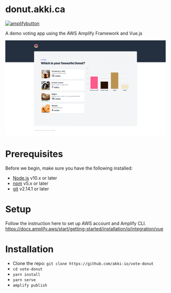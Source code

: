 # donut.akki.ca

[![amplifybutton](https://oneclick.amplifyapp.com/button.svg)](https://console.aws.amazon.com/amplify/home#/deploy?repo=https://github.com/akki-io/vote-donut)

A demo voting app using the AWS Amplify Framework and Vue.js

![Screenshot](https://raw.githubusercontent.com/akki-io/vote-donut/master/public/vote-donut-image.png "Screenshot")

# Prerequisites

Before we begin, make sure you have the following installed:
- [Node.js](https://nodejs.org/) v10.x or later
- [npm](https://www.npmjs.com/) v5.x or later
- [git](https://git-scm.com/) v2.14.1 or later

# Setup
Follow the instruction here to set up AWS account and Amplify CLI.
https://docs.amplify.aws/start/getting-started/installation/q/integration/vue

# Installation
- Clone the repo: `git clone https://github.com/akki-io/vote-donut`
- `cd vote-donut`
- `yarn install`
- `yarn serve`
- `amplify publish`
